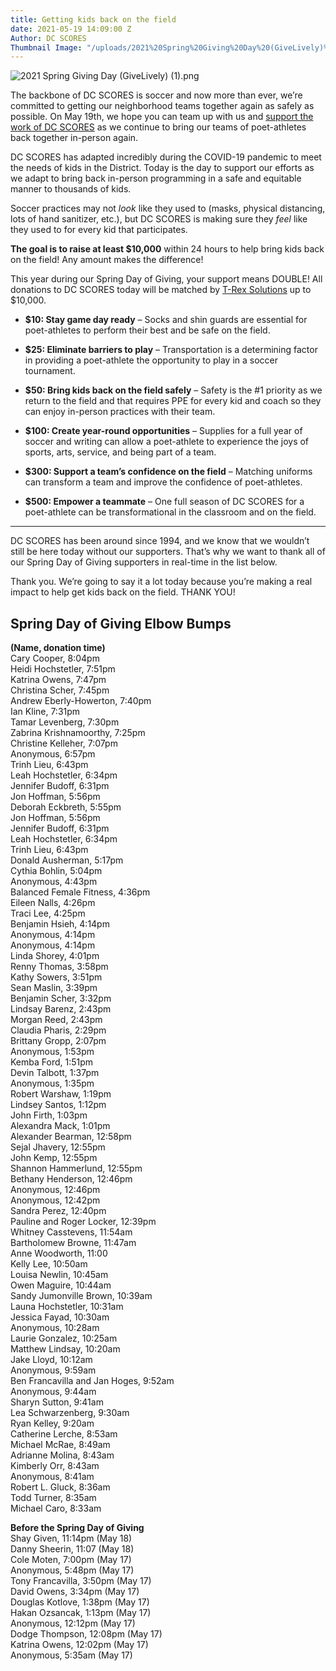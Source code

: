 ```yaml
---
title: Getting kids back on the field
date: 2021-05-19 14:09:00 Z
Author: DC SCORES
Thumbnail Image: "/uploads/2021%20Spring%20Giving%20Day%20(GiveLively)%20(1).png"
---
```


![2021 Spring Giving Day (GiveLively) (1).png](/uploads/2021%20Spring%20Giving%20Day%20(GiveLively)%20(1).png)

The backbone of DC SCORES is soccer and now more than ever, we’re committed to getting our neighborhood teams together again as safely as possible. On May 19th, we hope you can team up with us and [support the work of DC SCORES](https://bit.ly/DCSgive) as we continue to bring our teams of poet-athletes back together in-person again.





DC SCORES has adapted incredibly during the COVID-19 pandemic to meet the needs of kids in the District. Today is the day to support our efforts as we adapt to bring back in-person programming in a safe and equitable manner to thousands of kids.

Soccer practices may not *look* like they used to (masks, physical distancing, lots of hand sanitizer, etc.), but DC SCORES is making sure they *feel* like they used to for every kid that participates. 

**The goal is to raise at least $10,000** within 24 hours to help bring kids back on the field! Any amount makes the difference!

This year during our Spring Day of Giving, your support means DOUBLE! All donations to DC SCORES today will be matched by [T-Rex Solutions](https://www.trexsolutionsllc.com/) up to $10,000.

* **$10: Stay game day ready** – Socks and shin guards are essential for poet-athletes to perform their best and be safe on the field.

* **$25: Eliminate barriers to play** – Transportation is a determining factor in providing a poet-athlete the opportunity to play in a soccer tournament.

* **$50: Bring kids back on the field safely** – Safety is the #1 priority as we return to the field and that requires PPE for every kid and coach so they can enjoy in-person practices with their team.

* **$100: Create year-round opportunities** – Supplies for a full year of soccer and writing can allow a poet-athlete to experience the joys of sports, arts, service, and being part of a team.

* **$300: Support a team’s confidence on the field** – Matching uniforms can transform a team and improve the confidence of poet-athletes.

* **$500: Empower a teammate** – One full season of DC SCORES for a poet-athlete can be transformational in the classroom and on the field. 

---

DC SCORES has been around since 1994, and we know that we wouldn’t still be here today without our supporters. That’s why we want to thank all of our Spring Day of Giving supporters in real-time in the list below.

Thank you. We’re going to say it a lot today because you’re making a real impact to help get kids back on the field. THANK YOU!

## Spring Day of Giving Elbow Bumps

**(Name, donation time)** <br>
Cary Cooper, 8:04pm <br>
Heidi Hochstetler, 7:51pm <br>
Katrina Owens, 7:47pm <br>
Christina Scher, 7:45pm <br>
Andrew Eberly-Howerton, 7:40pm <br>
Ian Kline, 7:31pm <br>
Tamar Levenberg, 7:30pm <br>
Zabrina Krishnamoorthy, 7:25pm <br>
Christine Kelleher, 7:07pm <br>
Anonymous, 6:57pm <br>
Trinh Lieu, 6:43pm <br>
Leah Hochstetler, 6:34pm <br>
Jennifer Budoff, 6:31pm <br>
Jon Hoffman, 5:56pm <br>
Deborah Eckbreth, 5:55pm <br>
Jon Hoffman, 5:56pm <br>
Jennifer Budoff, 6:31pm <br>
Leah Hochstetler, 6:34pm <br>
Trinh Lieu, 6:43pm <br>
Donald Ausherman, 5:17pm <br>
Cythia Bohlin, 5:04pm <br>
Anonymous, 4:43pm <br>
Balanced Female Fitness, 4:36pm <br>
Eileen Nalls, 4:26pm <br>
Traci Lee, 4:25pm <br>
Benjamin Hsieh, 4:14pm <br>
Anonymous, 4:14pm <br>
Anonymous, 4:14pm <br>
Linda Shorey, 4:01pm <br>
Renny Thomas, 3:58pm <br>
Kathy Sowers, 3:51pm <br>
Sean Maslin, 3:39pm <br>
Benjamin  Scher, 3:32pm <br>
Lindsay Barenz, 2:43pm <br>
Morgan Reed, 2:43pm <br>
Claudia Pharis, 2:29pm <br>
Brittany Gropp, 2:07pm <br>
Anonymous, 1:53pm <br>
Kemba Ford, 1:51pm <br>
Devin Talbott, 1:37pm <br>
Anonymous, 1:35pm <br>
Robert Warshaw, 1:19pm <br>
Lindsey Santos, 1:12pm <br>
John Firth, 1:03pm <br>
Alexandra Mack, 1:01pm <br>
Alexander Bearman, 12:58pm <br>
Sejal Jhavery, 12:55pm <br>
John Kemp, 12:55pm <br>
Shannon Hammerlund, 12:55pm <br>
Bethany Henderson, 12:46pm <br>
Anonymous, 12:46pm <br>
Anonymous, 12:42pm <br>
Sandra Perez, 12:40pm <br>
Pauline and Roger Locker, 12:39pm <br>
Whitney Casstevens, 11:54am <br>
Bartholomew Browne, 11:47am <br>
Anne Woodworth, 11:00 <br>
Kelly Lee, 10:50am <br>
Louisa Newlin, 10:45am <br>
Owen Maguire, 10:44am <br>
Sandy Jumonville Brown, 10:39am <br>
Launa Hochstetler, 10:31am <br>
Jessica Fayad, 10:30am <br>
Anonymous, 10:28am <br>
Laurie Gonzalez, 10:25am <br>
Matthew Lindsay, 10:20am <br>
Jake Lloyd, 10:12am <br>
Anonymous, 9:59am <br>
Ben Francavilla and Jan Hoges, 9:52am <br>
Anonymous, 9:44am <br>
Sharyn Sutton, 9:41am <br>
Lea Schwarzenberg, 9:30am <br>
Ryan Kelley, 9:20am <br>
Catherine Lerche, 8:53am <br>
Michael McRae, 8:49am <br>
Adrianne Molina, 8:43am <br>
Kimberly Orr, 8:43am <br>
Anonymous, 8:41am <br>
Robert L. Gluck, 8:36am <br>
Todd Turner, 8:35am <br>
Michael Caro, 8:33am <br>

**Before the Spring Day of Giving** <br>
Shay Given, 11:14pm (May 18) <br>
Danny Sheerin, 11:07 (May 18) <br>
Cole Moten, 7:00pm (May 17) <br>
Anonymous, 5:48pm (May 17) <br>
Tony Francavilla, 3:50pm (May 17) <br>
David Owens, 3:34pm (May 17) <br>
Douglas Kotlove, 1:38pm (May 17) <br>
Hakan Ozsancak, 1:13pm (May 17) <br>
Anonymous, 12:12pm (May 17) <br>
Dodge Thompson, 12:08pm (May 17) <br>
Katrina	Owens, 12:02pm (May 17) <br>
Anonymous, 5:35am (May 17) <br>